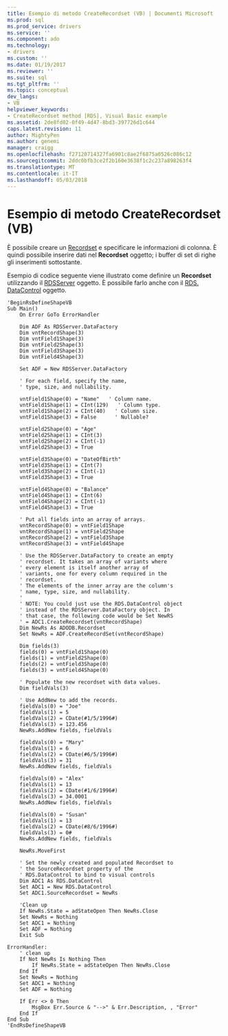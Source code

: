 ```yaml
---
title: Esempio di metodo CreateRecordset (VB) | Documenti Microsoft
ms.prod: sql
ms.prod_service: drivers
ms.service: ''
ms.component: ado
ms.technology:
- drivers
ms.custom: ''
ms.date: 01/19/2017
ms.reviewer: ''
ms.suite: sql
ms.tgt_pltfrm: ''
ms.topic: conceptual
dev_langs:
- VB
helpviewer_keywords:
- CreateRecordset method [RDS], Visual Basic example
ms.assetid: 2de8fd02-0f49-4d47-8bd3-397726d1c644
caps.latest.revision: 11
author: MightyPen
ms.author: genemi
manager: craigg
ms.openlocfilehash: f27120714327fa6901c8ae2f6875a0526c086c12
ms.sourcegitcommit: 2ddc0bfb3ce2f2b160e3638f1c2c237a898263f4
ms.translationtype: MT
ms.contentlocale: it-IT
ms.lasthandoff: 05/03/2018
---
```

# <a name="createrecordset-method-example-vb"></a>Esempio di metodo CreateRecordset (VB)
È possibile creare un [Recordset](../../../ado/reference/ado-api/recordset-object-ado.md) e specificare le informazioni di colonna. È quindi possibile inserire dati nel **Recordset** oggetto; i buffer di set di righe gli inserimenti sottostante.  
  
 Esempio di codice seguente viene illustrato come definire un **Recordset** utilizzando il [RDSServer](../../../ado/reference/rds-api/datafactory-object-rdsserver.md) oggetto. È possibile farlo anche con il [RDS. DataControl](../../../ado/reference/rds-api/datacontrol-object-rds.md) oggetto.  
  
```  
'BeginRsDefineShapeVB  
Sub Main()  
    On Error GoTo ErrorHandler  
  
    Dim ADF As RDSServer.DataFactory  
    Dim vntRecordShape(3)  
    Dim vntField1Shape(3)  
    Dim vntField2Shape(3)  
    Dim vntField3Shape(3)  
    Dim vntField4Shape(3)  
  
    Set ADF = New RDSServer.DataFactory  
  
    ' For each field, specify the name,  
    ' type, size, and nullability.  
  
    vntField1Shape(0) = "Name"   ' Column name.  
    vntField1Shape(1) = CInt(129)   ' Column type.  
    vntField1Shape(2) = CInt(40)   ' Column size.  
    vntField1Shape(3) = False      ' Nullable?  
  
    vntField2Shape(0) = "Age"  
    vntField2Shape(1) = CInt(3)  
    vntField2Shape(2) = CInt(-1)  
    vntField2Shape(3) = True  
  
    vntField3Shape(0) = "DateOfBirth"  
    vntField3Shape(1) = CInt(7)  
    vntField3Shape(2) = CInt(-1)  
    vntField3Shape(3) = True  
  
    vntField4Shape(0) = "Balance"  
    vntField4Shape(1) = CInt(6)  
    vntField4Shape(2) = CInt(-1)  
    vntField4Shape(3) = True  
  
    ' Put all fields into an array of arrays.  
    vntRecordShape(0) = vntField1Shape  
    vntRecordShape(1) = vntField2Shape  
    vntRecordShape(2) = vntField3Shape  
    vntRecordShape(3) = vntField4Shape  
  
    ' Use the RDSServer.DataFactory to create an empty  
    ' recordset. It takes an array of variants where  
    ' every element is itself another array of  
    ' variants, one for every column required in the  
    ' recordset.  
    ' The elements of the inner array are the column's  
    ' name, type, size, and nullability.  
    '  
    ' NOTE: You could just use the RDS.DataControl object  
    ' instead of the RDSServer.DataFactory object. In  
    ' that case, the following code would be Set NewRS  
    ' = ADC1.CreateRecordset(vntRecordShape)  
    Dim NewRs As ADODB.Recordset  
    Set NewRs = ADF.CreateRecordSet(vntRecordShape)  
  
    Dim fields(3)  
    fields(0) = vntField1Shape(0)  
    fields(1) = vntField2Shape(0)  
    fields(2) = vntField3Shape(0)  
    fields(3) = vntField4Shape(0)  
  
    ' Populate the new recordset with data values.  
    Dim fieldVals(3)  
  
    ' Use AddNew to add the records.  
    fieldVals(0) = "Joe"  
    fieldVals(1) = 5  
    fieldVals(2) = CDate(#1/5/1996#)  
    fieldVals(3) = 123.456  
    NewRs.AddNew fields, fieldVals  
  
    fieldVals(0) = "Mary"  
    fieldVals(1) = 6  
    fieldVals(2) = CDate(#6/5/1996#)  
    fieldVals(3) = 31  
    NewRs.AddNew fields, fieldVals  
  
    fieldVals(0) = "Alex"  
    fieldVals(1) = 13  
    fieldVals(2) = CDate(#1/6/1996#)  
    fieldVals(3) = 34.0001  
    NewRs.AddNew fields, fieldVals  
  
    fieldVals(0) = "Susan"  
    fieldVals(1) = 13  
    fieldVals(2) = CDate(#8/6/1996#)  
    fieldVals(3) = 0#  
    NewRs.AddNew fields, fieldVals  
  
    NewRs.MoveFirst  
  
    ' Set the newly created and populated Recordset to  
    ' the SourceRecordset property of the  
    ' RDS.DataControl to bind to visual controls  
    Dim ADC1 As RDS.DataControl  
    Set ADC1 = New RDS.DataControl  
    Set ADC1.SourceRecordset = NewRs  
  
    'Clean up  
    If NewRs.State = adStateOpen Then NewRs.Close  
    Set NewRs = Nothing  
    Set ADC1 = Nothing  
    Set ADF = Nothing  
    Exit Sub  
  
ErrorHandler:  
    ' clean up  
    If Not NewRs Is Nothing Then  
        If NewRs.State = adStateOpen Then NewRs.Close  
    End If  
    Set NewRs = Nothing  
    Set ADC1 = Nothing  
    Set ADF = Nothing  
  
    If Err <> 0 Then  
        MsgBox Err.Source & "-->" & Err.Description, , "Error"  
    End If  
End Sub  
'EndRsDefineShapeVB  
```
